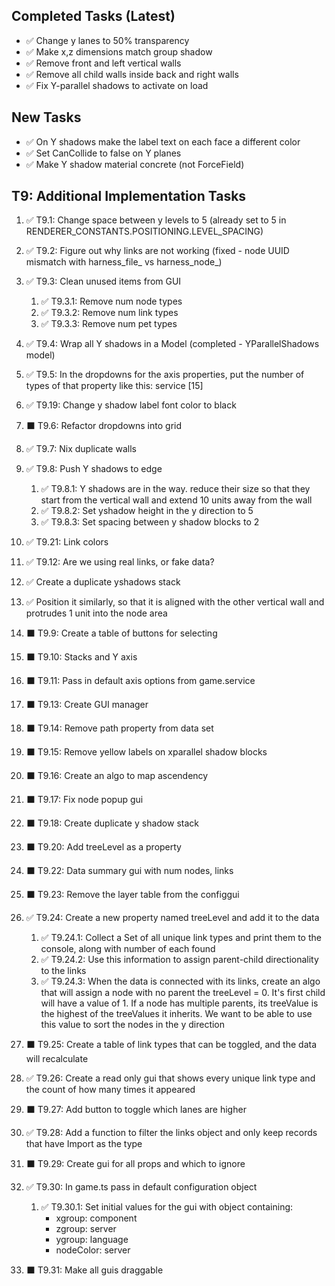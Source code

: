 
## Completed Tasks (Latest)
- ✅ Change y lanes to 50% transparency
- ✅ Make x,z dimensions match group shadow
- ✅ Remove front and left vertical walls
- ✅ Remove all child walls inside back and right walls
- ✅ Fix Y-parallel shadows to activate on load

## New Tasks
- ✅ On Y shadows make the label text on each face a different color
- ✅ Set CanCollide to false on Y planes
- ✅ Make Y shadow material concrete (not ForceField)

## T9: Additional Implementation Tasks

1. ✅ T9.1: Change space between y levels to 5 (already set to 5 in RENDERER_CONSTANTS.POSITIONING.LEVEL_SPACING)
2. ✅ T9.2: Figure out why links are not working (fixed - node UUID mismatch with harness_file_ vs harness_node_)
3. ✅ T9.3: Clean unused items from GUI
   1. ✅ T9.3.1: Remove num node types
   2. ✅ T9.3.2: Remove num link types
   3. ✅ T9.3.3: Remove num pet types
4. ✅ T9.4: Wrap all Y shadows in a Model (completed - YParallelShadows model)
5. ✅ T9.5: In the dropdowns for the axis properties, put the number of types of that property like this: service [15]
19. ✅ T9.19: Change y shadow label font color to black
6. ⬛ T9.6: Refactor dropdowns into grid
7. ✅ T9.7: Nix duplicate walls
8. ✅ T9.8: Push Y shadows to edge
   1. ✅ T9.8.1: Y shadows are in the way. reduce their size so that they start from the vertical wall and extend 10 units away from the wall
   2. ✅ T9.8.2: Set yshadow height in the y direction to 5
   3. ✅ T9.8.3: Set spacing between y shadow blocks to 2

21. ✅ T9.21: Link colors
12. ✅ T9.12: Are we using real links, or fake data?
23. ✅ Create a duplicate yshadows stack
  1. ✅ Position it similarly, so that it is aligned with the other vertical wall and protrudes 1 unit into the node area

9. ⬛ T9.9: Create a table of buttons for selecting
10. ⬛ T9.10: Stacks and Y axis
11. ⬛ T9.11: Pass in default axis options from game.service
13. ⬛ T9.13: Create GUI manager

14. ⬛ T9.14: Remove path property from data set
15. ⬛ T9.15: Remove yellow labels on xparallel shadow blocks
16. ⬛ T9.16: Create an algo to map ascendency
17. ⬛ T9.17: Fix node popup gui
18. ⬛ T9.18: Create duplicate y shadow stack
20. ⬛ T9.20: Add treeLevel as a property
22. ⬛ T9.22: Data summary gui with num nodes, links
23. ⬛ T9.23: Remove the layer table from the configgui
24. ✅ T9.24: Create a new property named treeLevel and add it to the data
    1. ✅ T9.24.1: Collect a Set of all unique link types and print them to the console, along with number of each found
    2. ✅ T9.24.2: Use this information to assign parent-child directionality to the links
    3. ✅ T9.24.3: When the data is connected with its links, create an algo that will assign a node with no parent the treeLevel = 0. It's first child will have a value of 1. If a node has multiple parents, its treeValue is the highest of the treeValues it inherits. We want to be able to use this value to sort the nodes in the y direction
25. ⬛ T9.25: Create a table of link types that can be toggled, and the data will recalculate
26. ✅ T9.26: Create a read only gui that shows every unique link type and the count of how many times it appeared
27. ⬛ T9.27: Add button to toggle which lanes are higher
28. ✅ T9.28: Add a function to filter the links object and only keep records that have Import as the type
29. ⬛ T9.29: Create gui for all props and which to ignore
30. ✅ T9.30: In game.ts pass in default configuration object
    1. ✅ T9.30.1: Set initial values for the gui with object containing:
        - xgroup: component
        - zgroup: server
        - ygroup: language
        - nodeColor: server
31. ⬛ T9.31: Make all guis draggable